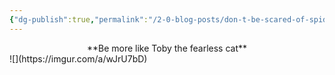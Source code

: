 ```yaml
---
{"dg-publish":true,"permalink":"/2-0-blog-posts/don-t-be-scared-of-spiders-and-bats/","hide":true,"created":"01/03/2024","updated":"2024-04-09T23:59:48.950+01:00"}
---
```


<center>**Be more like Toby the fearless cat**</center>
![](https://imgur.com/a/wJrU7bD)
